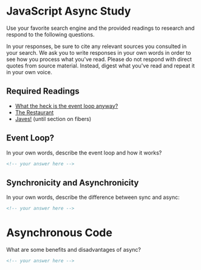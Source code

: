 # JavaScript Async Study

Use your favorite search engine and the provided readings to research and
respond to the following questions.

In your responses, be sure to cite any relevant sources you consulted in your
search. We ask you to write responses in your own words in order to see how you
process what you've read. Please do not respond with direct quotes from source
material. Instead, digest what you've read and repeat it in your own voice.

## Required Readings

-   [What the heck is the event loop anyway?](https://www.youtube.com/watch?v=8aGhZQkoFbQ)
-   [The Restaurant](https://www.codeschool.com/blog/2014/10/30/understanding-node-js/)
-   [Javes!](https://www.discovermeteor.com/blog/understanding-sync-async-javascript-node/) (until section on fibers)

## Event Loop?

In your own words, describe the event loop and how it works?

```md
<!-- your answer here -->
```

## Synchronicity and Asynchronicity

In your own words, describe the difference between sync and async:

```md
<!-- your answer here -->
```

# Asynchronous Code

What are some benefits and disadvantages of async?

```md
<!-- your answer here -->
```
